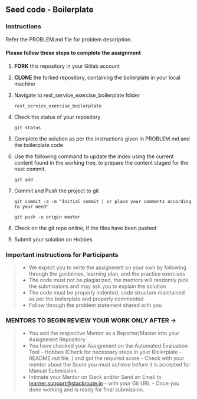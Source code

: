 ## Seed code - Boilerplate

### Instructions

Refer the PROBLEM.md file for problem description.

#### Please follow these steps to complete the assignment

1. **FORK** this repository in your Gitlab account

2. **CLONE** the forked repository, containing the boilerplate in your local machine

3. Navigate to rest_service_exercise_boilerplate folder

   `rest_service_exercise_boilerplate`

4. Check the status of your repository

   `git status`

5. Complete the solution as per the instructions given in PROBLEM.md and the boilerplate code

6. Use the following command to update the index using the current content found in the working tree, to prepare the
   content staged for the next commit.

   `git add .`

7. Commit and Push the project to git

   `git commit -a -m "Initial commit | or place your comments according to your need"`

   `git push -u origin master`

8. Check on the git repo online, if the files have been pushed

9. Submit your solution on Hobbes

### Important instructions for Participants

> - We expect you to write the assignment on your own by following through the guidelines, learning plan, and the
    practice exercises
> - The code must not be plagiarized, the mentors will randomly pick the submissions and may ask you to explain the
    solution
> - The code must be properly indented, code structure maintained as per the boilerplate and properly commented
> - Follow through the problem statement shared with you

### MENTORS TO BEGIN REVIEW YOUR WORK ONLY AFTER ->

> - You add the respective Mentor as a Reporter/Master into your Assignment Repository
> - You have checked your Assignment on the Automated Evaluation Tool - Hobbes (Check for necessary steps in your
    Boilerplate - README.md file. ) and got the required score - Check with your mentor about the Score you must achieve
    before it is accepted for Manual Submission.
> - Intimate your Mentor on Slack and/or Send an Email to learner.support@stackroute.in - with your Git URL - Once you
    done working and is ready for final submission.

